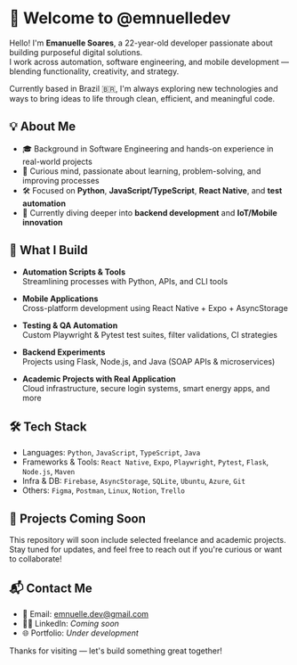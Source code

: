 # 👋 Welcome to @emnuelledev

Hello! I'm **Emanuelle Soares**, a 22-year-old developer passionate about building purposeful digital solutions.  
I work across automation, software engineering, and mobile development — blending functionality, creativity, and strategy.

Currently based in Brazil 🇧🇷, I'm always exploring new technologies and ways to bring ideas to life through clean, efficient, and meaningful code.

## 💡 About Me

- 🎓 Background in Software Engineering and hands-on experience in real-world projects
- 🧠 Curious mind, passionate about learning, problem-solving, and improving processes
- 🛠️ Focused on **Python**, **JavaScript/TypeScript**, **React Native**, and **test automation**
- 🌱 Currently diving deeper into **backend development** and **IoT/Mobile innovation**

## 🚀 What I Build

- **Automation Scripts & Tools**  
  Streamlining processes with Python, APIs, and CLI tools

- **Mobile Applications**  
  Cross-platform development using React Native + Expo + AsyncStorage

- **Testing & QA Automation**  
  Custom Playwright & Pytest test suites, filter validations, CI strategies

- **Backend Experiments**  
  Projects using Flask, Node.js, and Java (SOAP APIs & microservices)

- **Academic Projects with Real Application**  
  Cloud infrastructure, secure login systems, smart energy apps, and more

## 🛠️ Tech Stack

- Languages: `Python`, `JavaScript`, `TypeScript`, `Java`
- Frameworks & Tools: `React Native`, `Expo`, `Playwright`, `Pytest`, `Flask`, `Node.js`, `Maven`
- Infra & DB: `Firebase`, `AsyncStorage`, `SQLite`, `Ubuntu`, `Azure`, `Git`
- Others: `Figma`, `Postman`, `Linux`, `Notion`, `Trello`

## 📁 Projects Coming Soon

This repository will soon include selected freelance and academic projects.  
Stay tuned for updates, and feel free to reach out if you're curious or want to collaborate!

## 📬 Contact Me

- 📧 Email: emnuelle.dev@gmail.com 
- 🧑‍💻 LinkedIn: *Coming soon*  
- 🌐 Portfolio: *Under development*


Thanks for visiting — let's build something great together!


